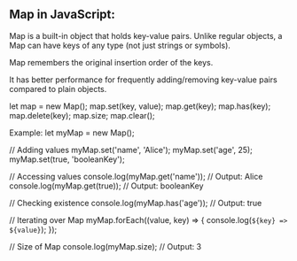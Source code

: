 

## Map in JavaScript:
Map is a built-in object that holds key-value pairs.
Unlike regular objects, a Map can have keys of any type (not just strings or symbols).

Map remembers the original insertion order of the keys.

It has better performance for frequently adding/removing key-value pairs compared to plain objects.

let map = new Map();
map.set(key, value);
map.get(key);
map.has(key);
map.delete(key);
map.size;
map.clear();

Example:
let myMap = new Map();

// Adding values
myMap.set('name', 'Alice');
myMap.set('age', 25);
myMap.set(true, 'booleanKey');

// Accessing values
console.log(myMap.get('name'));  // Output: Alice
console.log(myMap.get(true));    // Output: booleanKey

// Checking existence
console.log(myMap.has('age'));   // Output: true

// Iterating over Map
myMap.forEach((value, key) => {
    console.log(`${key} => ${value}`);
});

// Size of Map
console.log(myMap.size);  // Output: 3




